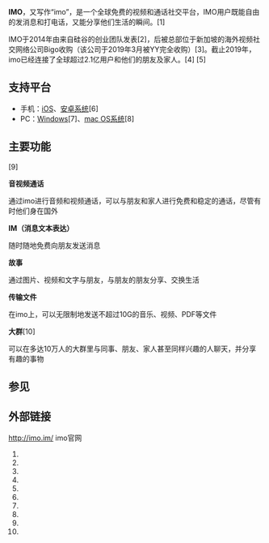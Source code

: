 **IMO**，又写作“imo”，是一个全球免费的视频和通话社交平台，IMO用户既能自由的发消息和打电话，又能分享他们生活的瞬间。\[1\]

IMO于2014年由来自硅谷的创业团队发表\[2\]，后被总部位于新加坡的海外视频社交网络公司Bigo收购（该公司于2019年3月被YY完全收购）\[3\]。截止2019年，imo已经连接了全球超过2.1亿用户和他们的朋友及家人。\[4\] \[5\]

## 支持平台

  - 手机：[iOS](https://zh.wikipedia.org/wiki/iOS "wikilink")、[安卓系统](https://zh.wikipedia.org/wiki/安卓 "wikilink")\[6\]
  - PC：[Windows](https://zh.wikipedia.org/wiki/Windows "wikilink")\[7\]、[mac OS系统](https://zh.wikipedia.org/wiki/mac_OS "wikilink")\[8\]

## 主要功能

\[9\]

**音视频通话**

通过imo进行音频和视频通话，可以与朋友和家人进行免费和稳定的通话，尽管有时他们身在国外

**IM（消息文本表达）**

随时随地免费向朋友发送消息

**故事**

通过图片、视频和文字与朋友，与朋友的朋友分享、交换生活

**传输文件**

在imo上，可以无限制地发送不超过10G的音乐、视频、PDF等文件

**大群**\[10\]

可以在多达10万人的大群里与同事、朋友、家人甚至同样兴趣的人聊天，并分享有趣的事物

## 参见

## 外部链接

<http://imo.im/> imo官网

1.
2.
3.
4.
5.
6.
7.
8.
9.
10.